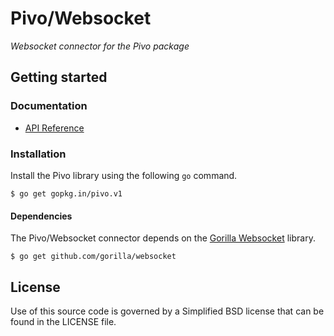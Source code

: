 # Pivo/Websocket

*Websocket connector for the Pivo package*

## Getting started

### Documentation

 * [API Reference](https://godoc.org/gopkg.in/pivo.v1/ws)

### Installation

Install the Pivo library using the following `go` command.
```
$ go get gopkg.in/pivo.v1
```

#### Dependencies

The Pivo/Websocket connector depends on the [Gorilla Websocket](https://github.com/gorilla/websocket) library.
```
$ go get github.com/gorilla/websocket
```
## License

Use of this source code is governed by a Simplified BSD license
that can be found in the LICENSE file.
